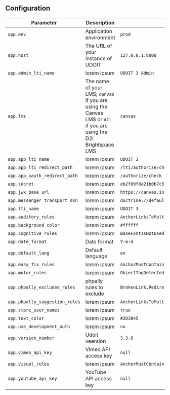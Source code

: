 ## Configuration
| Parameter | Description | Default 
| --- | --- | --- |
| `app.env` | Application environment | `prod`
| `app.host` | The URL of your instance of UDOIT | `127.0.0.1:8000`
| `app.admin_lti_name` | lorem ipsum | `UDOIT 3 Admin`
| `app.lms` | The name of your LMS; `canvas` if you are using the Canvas LMS or `d2l` if you are using the D2l Brightspace LMS | `canvas`
| `app.app_lti_name` | lorem ipsum | `UDOIT 3`
| `app.app_lti_redirect_path` | lorem ipsum | `/lti/authorize/check`
| `app.app_oauth_redirect_path` | lorem ipsum | `/authorize/check`
| `app.secret` | lorem ipsum | `eb2f09f8a21b0b7c57b9fc36eee250eb`
| `app.jwk_base_url` | lorem ipsum | `https://canvas.instructure.com/`
| `app.messenger_transport_dsn` | lorem ipsum | `doctrine://default`
| `app.lti_name` | lorem ipsum | `UDOIT 3`
| `app.auditory_rules` | lorem ipsum | `AnchorLinksToMultiMediaRequireTranscript,AnchorLinksToSoundFilesNeedTranscripts,ObjectMustContainText,ObjectTagDetected,VideoCaptionsMatchCourseLanguage,VideoEmbedCheck,VideoProvidesCaptions,VideosEmbeddedOrLinkedNeedCaptions,VideosEmbeddedOrLinkedNeedCaptions,VideosHaveAutoGeneratedCaptions`
| `app.background_color` | lorem ipsum | `#ffffff`
| `app.cognitive_rules` | lorem ipsum | `BaseFontIsNotUsed,BlinkIsNotUsed,ContentTooLong,DocumentReadingDirection,FontIsNotUsed,HeadingsInOrder,MarqueeIsNotUsed,NoHeadings,ObjectTagDetected,ParagraphNotUsedAsHeader,TableDataShouldHaveTableHeader,TableHeaderShouldHaveScope`
| `app.date_format` | Date format | `Y-m-d`
| `app.default_lang` | Default language | `en`
| `app.easy_fix_rules` | lorem ipsum | `AnchorMustContainText,AnchorSuspiciousLinkText,CssTextHasContrast,CssTextStyleEmphasize,HeadersHaveText,ImageAltIsDifferent,ImageAltIsTooLong,ImageHasAlt,ImageHasAltDecorative,ParagraphNotUsedAsHeader,ImageAltNotPlaceholder`
| `app.motor_rules` | lorem ipsum | `ObjectTagDetected`
| `app.phpally_excluded_rules` | phpally rules to exclude | `BrokenLink,RedirectedLink`
| `app.phpally_suggestion_rules` | lorem ipsum | `AnchorLinksToMultiMediaRequireTranscript,AnchorLinksToSoundFilesNeedTranscripts,AnchorSuspiciousLinkText,ContentTooLong,IframeNotHandled,InputImageNotDecorative,NoHeadings,ObjectTagDetected,ParagraphNotUsedAsHeader,PreShouldNotBeUsedForTabularValues,RedirectedLink,EmbedTagDetected,IframeNotHandled`
| `app.store_user_names` | lorem ipsum | `true`
| `app.text_color` | lorem ipsum | `#2D3B45`
| `app.use_development_auth` | lorem ipsum | `no`
| `app.version_number` | Udoit veersion | `3.3.0`
| `app.vimeo_api_key` | Vimeo API access key | `null`
| `app.visual_rules` | lorem ipsum | `AnchorMustContainText,AnchorSuspiciousLinkText,BaseFontIsNotUsed,CssTextHasContrast,CssTextStyleEmphasize,FontIsNotUsed,HeadersHaveText,HeadingsInOrder,ImageAltIsDifferent,ImageAltIsTooLong,ImageAltNotEmptyInAnchor,ImageAltNotPlaceholder,ImageHasAlt,ImageHasAltDecorative,ImageHasLongDescription,InputImageNotDecorative,NoHeadings,ObjectTagDetected,ParagraphNotUsedAsHeader,PreShouldNotBeUsedForTabularValues,TableDataShouldHaveTableHeader,TableHeaderShouldHaveScope`
| `app.youtube_api_key` | YouTube API access key | `null`